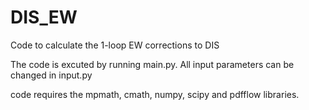 # DIS_EW
Code to calculate the 1-loop EW corrections to DIS

The code is excuted by running main.py. All input parameters can be changed in input.py

code requires the mpmath, cmath, numpy, scipy and pdfflow libraries.
